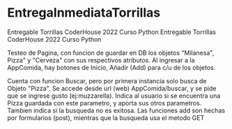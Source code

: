 # EntregaInmediataTorrillas
Entregable Torrillas CoderHouse 2022 Curso Python
Entregable Torrillas CoderHouse 2022 Curso Python

Testeo de Pagina, con funcion de guardar en DB los objetos "Milanesa", Pizza" y "Cerveza" con sus respectivos atributos. 
Al ingresar a la AppComida, hay botones de Inicio, Añadir (Add) para c/u de los objetos. 

Cuenta con funcion Buscar, pero por primera instancia solo busca de Objeto "Pizza". 
Se accede desde url (web) AppComida/buscar, y se pide que se ingrese gusto (ej:muzzarella). 
Indica al usuario si se encuentra una Pizza guardada con este parametro, y aporta sus otros parametros.
Tambien indica si la busqueda no es exitosa. Las funciones add son hechas por formularios (post), mientras que la busqueda usa el metodo GET
